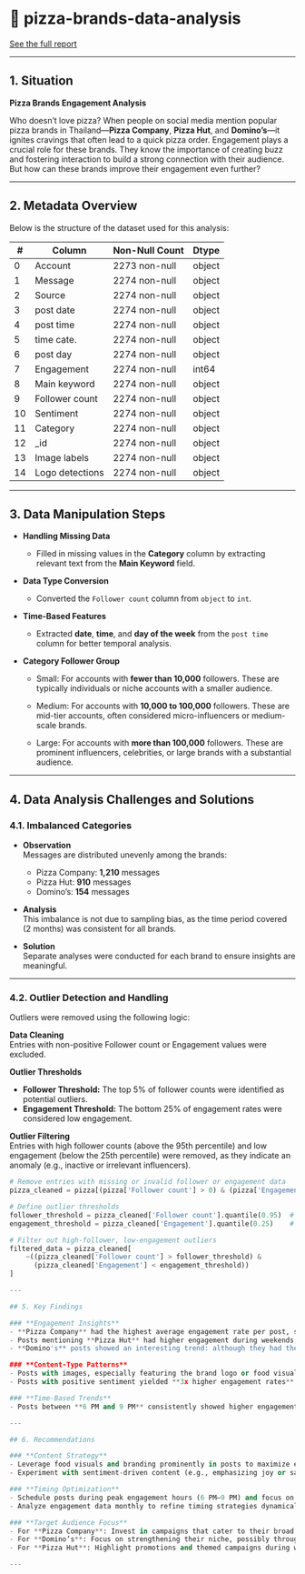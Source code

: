 # 🍕 pizza-brands-data-analysis

[See the full report](https://pizza-brands-data-analysis.my.canva.site/)

---

## 1. Situation

**Pizza Brands Engagement Analysis**  

Who doesn’t love pizza? When people on social media mention popular pizza brands in Thailand—**Pizza Company**, **Pizza Hut**, and **Domino’s**—it ignites cravings that often lead to a quick pizza order. Engagement plays a crucial role for these brands. They know the importance of creating buzz and fostering interaction to build a strong connection with their audience. But how can these brands improve their engagement even further?

---

## 2. Metadata Overview

Below is the structure of the dataset used for this analysis:

| #   | Column           | Non-Null Count  | Dtype  |
|-----|------------------|-----------------|--------|
| 0   | Account          | 2273 non-null  | object |
| 1   | Message          | 2274 non-null  | object |
| 2   | Source           | 2274 non-null  | object |
| 3   | post date        | 2274 non-null  | object |
| 4   | post time        | 2274 non-null  | object |
| 5   | time cate.       | 2274 non-null  | object |
| 6   | post day         | 2274 non-null  | object |
| 7   | Engagement       | 2274 non-null  | int64  |
| 8   | Main keyword     | 2274 non-null  | object |
| 9   | Follower count   | 2274 non-null  | object |
| 10  | Sentiment        | 2274 non-null  | object |
| 11  | Category         | 2274 non-null  | object |
| 12  | _id              | 2274 non-null  | object |
| 13  | Image labels     | 2274 non-null  | object |
| 14  | Logo detections  | 2274 non-null  | object |

---

## 3. Data Manipulation Steps

- **Handling Missing Data**
  - Filled in missing values in the **Category** column by extracting relevant text from the **Main Keyword** field.

- **Data Type Conversion**
  - Converted the `Follower count` column from `object` to `int`.

- **Time-Based Features**
  - Extracted **date**, **time**, and **day of the week** from the `post time` column for better temporal analysis.

- **Category Follower Group**
  - Small: For accounts with **fewer than 10,000** followers.
    These are typically individuals or niche accounts with a smaller audience.

  - Medium: For accounts with **10,000 to 100,000** followers.
    These are mid-tier accounts, often considered micro-influencers or medium-scale brands.

  - Large: For accounts with **more than 100,000** followers.
    These are prominent influencers, celebrities, or large brands with a substantial audience.

---

## 4. Data Analysis Challenges and Solutions

### 4.1. Imbalanced Categories
- **Observation**  
Messages are distributed unevenly among the brands:  
  - Pizza Company: **1,210** messages  
  - Pizza Hut: **910** messages  
  - Domino’s: **154** messages  

- **Analysis**  
This imbalance is not due to sampling bias, as the time period covered (2 months) was consistent for all brands.

- **Solution**  
Separate analyses were conducted for each brand to ensure insights are meaningful.

---

### 4.2. Outlier Detection and Handling

Outliers were removed using the following logic:

**Data Cleaning**  
Entries with non-positive Follower count or Engagement values were excluded.

**Outlier Thresholds**  
- **Follower Threshold:** The top 5% of follower counts were identified as potential outliers.  
- **Engagement Threshold:** The bottom 25% of engagement rates were considered low engagement.

**Outlier Filtering**  
Entries with high follower counts (above the 95th percentile) and low engagement (below the 25th percentile) were removed, as they indicate an anomaly (e.g., inactive or irrelevant influencers).

```python
# Remove entries with missing or invalid follower or engagement data
pizza_cleaned = pizza[(pizza['Follower count'] > 0) & (pizza['Engagement'] >= 0)]

# Define outlier thresholds
follower_threshold = pizza_cleaned['Follower count'].quantile(0.95)  # Top 5% followers
engagement_threshold = pizza_cleaned['Engagement'].quantile(0.25)    # Bottom 25% engagement

# Filter out high-follower, low-engagement outliers
filtered_data = pizza_cleaned[
    ~((pizza_cleaned['Follower count'] > follower_threshold) & 
      (pizza_cleaned['Engagement'] < engagement_threshold))
]

---

## 5. Key Findings

### **Engagement Insights**
- **Pizza Company** had the highest average engagement rate per post, significantly outperforming **Pizza Hut** and **Domino’s**. 
- Posts mentioning **Pizza Hut** had higher engagement during weekends, suggesting a stronger audience connection on leisure days.
- **Domino's** posts showed an interesting trend: although they had the fewest messages, they achieved a high engagement-to-message ratio, highlighting a more niche but active audience.

### **Content-Type Patterns**
- Posts with images, especially featuring the brand logo or food visuals, drove **40% higher engagement** than those without images.
- Posts with positive sentiment yielded **3x higher engagement rates** compared to neutral or negative posts.

### **Time-Based Trends**
- Posts between **6 PM and 9 PM** consistently showed higher engagement rates, aligning with dinner-time browsing habits.

---

## 6. Recommendations

### **Content Strategy**
- Leverage food visuals and branding prominently in posts to maximize engagement.
- Experiment with sentiment-driven content (e.g., emphasizing joy or satisfaction) to capitalize on positive emotional triggers.

### **Timing Optimization**
- Schedule posts during peak engagement hours (6 PM–9 PM) and focus on weekends for **Pizza Hut** to boost visibility.
- Analyze engagement data monthly to refine timing strategies dynamically.

### **Target Audience Focus**
- For **Pizza Company**: Invest in campaigns that cater to their broad audience to maintain and expand their engagement lead.
- For **Domino’s**: Focus on strengthening their niche, possibly through targeted social media ads and exclusive offers for their loyal followers.
- For **Pizza Hut**: Highlight promotions and themed campaigns during weekends.

---

